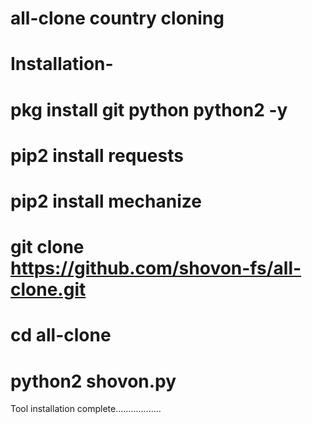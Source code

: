 # all-clone country cloning

# Installation-

# pkg install git python python2 -y

# pip2 install requests

# pip2 install mechanize

# git clone https://github.com/shovon-fs/all-clone.git

# cd all-clone

# python2 shovon.py

Tool installation complete..................
